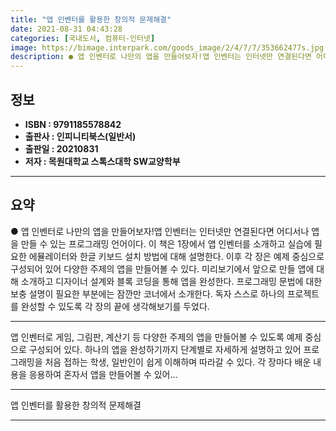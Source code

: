 ```yaml
---
title: "앱 인벤터를 활용한 창의적 문제해결"
date: 2021-08-31 04:43:28
categories: [국내도서, 컴퓨터-인터넷]
image: https://bimage.interpark.com/goods_image/2/4/7/7/353662477s.jpg
description: ● 앱 인벤터로 나만의 앱을 만들어보자!앱 인벤터는 인터넷만 연결된다면 어디서나 앱을 만들 수 있는 프로그래밍 언어이다. 이 책은 1장에서 앱 인벤터를 소개하고 실습에 필요한 에뮬레이터와 한글 키보드 설치 방법에 대해 설명한다. 이후 각 장은 예제 중심으로 구성되어 있어 다양한 주제의
---
```


## **정보**

- **ISBN : 9791185578842**
- **출판사 : 인피니티북스(일반서)**
- **출판일 : 20210831**
- **저자 : 목원대학교 스톡스대학 SW교양학부**

------



## **요약**

●  앱 인벤터로 나만의 앱을 만들어보자!앱 인벤터는 인터넷만 연결된다면 어디서나 앱을 만들 수 있는 프로그래밍 언어이다. 이 책은 1장에서 앱 인벤터를 소개하고 실습에 필요한 에뮬레이터와 한글 키보드 설치 방법에 대해 설명한다. 이후 각 장은 예제 중심으로 구성되어 있어 다양한 주제의 앱을 만들어볼 수 있다. 미리보기에서 앞으로 만들 앱에 대해 소개하고 디자이너 설계와 블록 코딩을 통해 앱을 완성한다. 프로그래밍 문법에 대한 보충 설명이 필요한 부분에는 잠깐만 코너에서 소개한다. 독자 스스로 하나의 프로젝트를 완성할 수 있도록 각 장의 끝에 생각해보기를 두었다.

------

앱 인벤터로 게임, 그림판, 계산기 등 다양한 주제의 앱을 만들어볼 수 있도록 예제 중심으로 구성되어 있다. 하나의 앱을 완성하기까지 단계별로 자세하게 설명하고 있어 프로그래밍을 처음 접하는 학생, 일반인이 쉽게 이해하며 따라갈 수 있다. 각 장마다 배운 내용을 응용하여 혼자서 앱을 만들어볼 수 있어... 

------


앱 인벤터를 활용한 창의적 문제해결 

------


